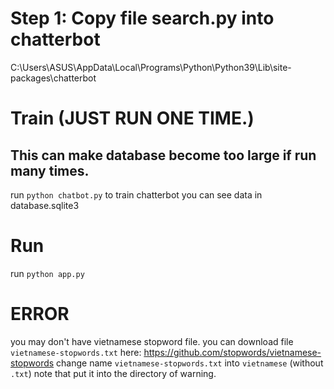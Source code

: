 # Step 1: Copy file search.py into chatterbot
C:\Users\ASUS\AppData\Local\Programs\Python\Python39\Lib\site-packages\chatterbot

# Train (JUST RUN ONE TIME.)
## This can make database become too large if run many times.
run `python chatbot.py` to train chatterbot
you can see data in database.sqlite3


# Run
run `python app.py`

# ERROR
you may don't have vietnamese stopword file.
you can download file `vietnamese-stopwords.txt` here: https://github.com/stopwords/vietnamese-stopwords
change name `vietnamese-stopwords.txt` into `vietnamese` (without `.txt`)
note that put it into the directory of warning.
